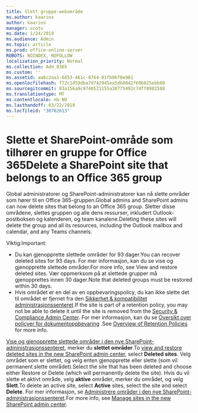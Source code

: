 ```yaml
---
title: Slett gruppe-webområde
ms.author: kaarins
author: kaarins
manager: scotv
ms.date: 1/24/2019
ms.audience: Admin
ms.topic: article
ms.prod: office-online-server
ROBOTS: NOINDEX, NOFOLLOW
localization_priority: Normal
ms.collection: Adm_O365
ms.custom: ''
ms.assetid: aa6c2aa1-6853-461c-8764-01fb96f8e981
ms.openlocfilehash: f72c1d59dba7d742945ea5db0842f696825eb660
ms.sourcegitcommit: 03a156a9c9740521155a30775492c7dff0982588
ms.translationtype: MT
ms.contentlocale: nb-NO
ms.lasthandoff: 03/22/2019
ms.locfileid: "30762613"
---
```

# <a name="delete-a-sharepoint-site-that-belongs-to-an-office-365-group"></a><span data-ttu-id="4e7ff-102">Slette et SharePoint-område som tilhører en gruppe for Office 365</span><span class="sxs-lookup"><span data-stu-id="4e7ff-102">Delete a SharePoint site that belongs to an Office 365 group</span></span>

<span data-ttu-id="4e7ff-103">Global administratorer og SharePoint-administratorer kan nå slette områder som hører til en Office 365-gruppen.</span><span class="sxs-lookup"><span data-stu-id="4e7ff-103">Global admins and SharePoint admins can now delete sites that belong to an Office 365 group.</span></span> <span data-ttu-id="4e7ff-104">Sletter disse områdene, slettes gruppen og alle dens ressurser, inkludert Outlook-postboksen og kalenderen, og team kanalene.</span><span class="sxs-lookup"><span data-stu-id="4e7ff-104">Deleting these sites will delete the group and all its resources, including the Outlook mailbox and calendar, and any Teams channels.</span></span>
  
<span data-ttu-id="4e7ff-105">Viktig:</span><span class="sxs-lookup"><span data-stu-id="4e7ff-105">Important:</span></span>
- <span data-ttu-id="4e7ff-106">Du kan gjenopprette slettede områder for 93 dager.</span><span class="sxs-lookup"><span data-stu-id="4e7ff-106">You can recover deleted sites for 93 days.</span></span> <span data-ttu-id="4e7ff-107">For mer informasjon, kan du se vise og gjenopprette slettede områder.</span><span class="sxs-lookup"><span data-stu-id="4e7ff-107">For more info, see View and restore deleted sites.</span></span> <span data-ttu-id="4e7ff-108">Vær oppmerksom på at slettede grupper må gjenopprettes innen 30 dager.</span><span class="sxs-lookup"><span data-stu-id="4e7ff-108">Note that deleted groups must be restored within 30 days.</span></span> 
- <span data-ttu-id="4e7ff-109">Hvis området er en del av en oppbevaringspolicy, du kan ikke slette det til området er fjernet fra den [Sikkerhet &amp; kompatibilitet administrasjonssenteret](https://protection.office.com/?rfr=AdminCenter#/retention).</span><span class="sxs-lookup"><span data-stu-id="4e7ff-109">If the site is part of a retention policy, you may not be able to delete it until the site is removed from the [Security &amp; Compliance Admin Center](https://protection.office.com/?rfr=AdminCenter#/retention).</span></span> <span data-ttu-id="4e7ff-110">For mer informasjon, kan du se [Oversikt over policyer for dokumentoppbevaring](https://docs.microsoft.com/office365/securitycompliance/retention-policies#content-in-onedrive-accounts-and-sharepoint-sites) .</span><span class="sxs-lookup"><span data-stu-id="4e7ff-110">See [Overview of Retention Policies](https://docs.microsoft.com/office365/securitycompliance/retention-policies#content-in-onedrive-accounts-and-sharepoint-sites) for more info.</span></span> 
  
<span data-ttu-id="4e7ff-111">[Vise og gjenopprette slettede områder i den nye SharePoint-administrasjonssenteret](https://docs.microsoft.com/sharepoint/view-and-restore-deleted-sites-in-new-admin-center), merker du **slettet områder**.</span><span class="sxs-lookup"><span data-stu-id="4e7ff-111">To [view and restore deleted sites in the new SharePoint admin center](https://docs.microsoft.com/sharepoint/view-and-restore-deleted-sites-in-new-admin-center), select **Deleted sites**.</span></span> <span data-ttu-id="4e7ff-112">Velg området som er slettet, og velg enten gjenopprette eller slette (som vil permanent slette området).</span><span class="sxs-lookup"><span data-stu-id="4e7ff-112">Select the site that has been deleted and choose either Restore or Delete (which will permanently delete the site).</span></span> <span data-ttu-id="4e7ff-113">Hvis du vil slette et aktivt område, velg **aktive** områder, merker du området, og velg **Slett**.</span><span class="sxs-lookup"><span data-stu-id="4e7ff-113">To delete an active site, select **Active** sites, select the site and select **Delete**.</span></span> <span data-ttu-id="4e7ff-114">For mer informasjon, se [Administrere områder i den nye SharePoint-administrasjonssenteret](https://docs.microsoft.com/sharepoint/manage-sites-in-new-admin-center).</span><span class="sxs-lookup"><span data-stu-id="4e7ff-114">For more info, see [Manage sites in the new SharePoint admin center](https://docs.microsoft.com/sharepoint/manage-sites-in-new-admin-center).</span></span>
  

